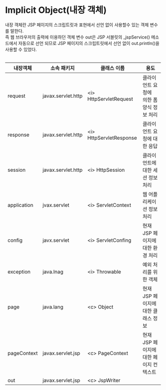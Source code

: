 # Implicit Object(내장 객체)

내장 객체란 JSP 페이지의 스크립트릿과 표현에서 선언 없이 사용할수 있는 객체 변수를 말한다.<br>
즉 웹 브라우저의 출력에 이용하던 객체 변수 out은 JSP 서블릿의 _jspService() 메소드에서 자동으로 선언 되므로 JSP 페이지의 스크립트릿에서 선언 없이 out.println()을 사용할 수 있었다.<br>
<br>


|내장객체|소속 패키지|클래스 이름|용도|
|----|---|---|---|
|request|javax.servlet.http|\<i> HttpServletRequest|클라이언트 요청에<br> 의한 폼 양식 정보 처리|
|response|javax.servlet.http|\<i> HttpServletResponse|클라이언트 요청에 대한 응답|
|session|javax.servlet.http|\<i> HttpSession|클라이언트에 대한 세션 정보 처리|
|application|jvax.servlet|\<i> ServletContext|웹 어플리케이션 정보 처리|
|config|javx.servlet|\<i> ServletConfing|현재 JSP 페이지에 대한 환경 처리|
|exception|java.lnag|\<i> Throwable|예외 처리를 위한 객체|
|page|java.lang|\<c> Object|현재 JSP 페이지에 대한 클래스 정보|
|pageContext|javax.servlet.jsp|\<c> PageContext|현재 JSP 페이지에 대한 페이지 컨텍스트|
|out|javax.servlet.jsp|\<c> JspWriter||